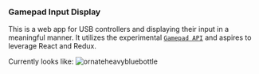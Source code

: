### Gamepad Input Display ###
This is a web app for USB controllers and displaying their input in a meaningful manner.
It utilizes the experimental [`Gamepad API`](https://developer.mozilla.org/en-US/docs/Web/API/Gamepad_API/Using_the_Gamepad_API) and aspires to leverage React and Redux.

Currently looks like:
![ornateheavybluebottle](https://cloud.githubusercontent.com/assets/6300995/22675473/c3a1d8ac-ec9a-11e6-8ac4-ea1759c25829.gif)
